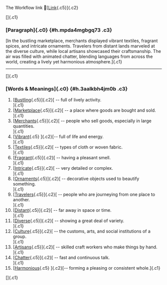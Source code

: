 The Workflow link
👏[[Link](https://www.google.com/url?q=http://www.google.com&sa=D&source=editors&ust=1758595027533908&usg=AOvVaw04dWAXWI2Cb6N881viHl3E){.c5}]{.c2}

[]{.c1}

### [Paragraph]{.c0} {#h.mpda4mgbgq73 .c3}

[In the bustling marketplace, merchants displayed vibrant textiles,
fragrant spices, and intricate ornaments. Travelers from distant lands
marveled at the diverse culture, while local artisans showcased their
craftsmanship. The air was filled with animated chatter, blending
languages from across the world, creating a lively yet harmonious
atmosphere.]{.c1}

------------------------------------------------------------------------

[]{.c1}

### [Words & Meanings]{.c0} {#h.3aalkbh4jm0b .c3}

1.  [[Bustling](https://www.google.com/url?q=http://www.google.com&sa=D&source=editors&ust=1758595027534651&usg=AOvVaw1HXgKV_3NpBjd8UtJFWcBc){.c5}]{.c2}[ --
    full of lively activity.\
    ]{.c1}
2.  [[Marketplace](https://www.google.com/url?q=http://www.google.com&sa=D&source=editors&ust=1758595027534806&usg=AOvVaw0u-Jf9iQ_N9pcwuZV6A2yy){.c5}]{.c2}[ --
    a place where goods are bought and sold.\
    ]{.c1}
3.  [[Merchants](https://www.google.com/url?q=http://www.google.com&sa=D&source=editors&ust=1758595027534955&usg=AOvVaw2doYRZuyYcS0f1-WZ1Kthx){.c5}]{.c2}[ --
    people who sell goods, especially in large quantities.\
    ]{.c1}
4.  [[Vibrant](https://www.google.com/url?q=http://www.google.com&sa=D&source=editors&ust=1758595027535110&usg=AOvVaw2PakOX6xWU8vsExVymAMCu){.c5}
    ]{.c2}[-- full of life and energy.\
    ]{.c1}
5.  [[Textiles](https://www.google.com/url?q=http://www.google.com&sa=D&source=editors&ust=1758595027535227&usg=AOvVaw3FsjzBBQd8zcX77rGln8vN){.c5}]{.c2}[ --
    types of cloth or woven fabric.\
    ]{.c1}
6.  [[Fragrant](https://www.google.com/url?q=http://www.google.com&sa=D&source=editors&ust=1758595027535363&usg=AOvVaw1UCTyTp4nWQdhveNsJ1pen){.c5}]{.c2}[ --
    having a pleasant smell.\
    ]{.c1}
7.  [[Intricate](https://www.google.com/url?q=http://www.google.com&sa=D&source=editors&ust=1758595027535484&usg=AOvVaw1JApuRSXtT7y0PFbKDefPI){.c5}]{.c2}[ --
    very detailed or complex.\
    ]{.c1}
8.  [[Ornaments](https://www.google.com/url?q=http://www.google.com&sa=D&source=editors&ust=1758595027535622&usg=AOvVaw2BewxutOJtJa0-ig_gRyQP){.c5}]{.c2}[ --
    decorative objects used to beautify something.\
    ]{.c1}
9.  [[Travelers](https://www.google.com/url?q=http://www.google.com&sa=D&source=editors&ust=1758595027535775&usg=AOvVaw3YENYyFuk1u2UyB1PKOUe3){.c5}]{.c2}[ --
    people who are journeying from one place to another.\
    ]{.c1}
10. [[Distant](https://www.google.com/url?q=http://www.google.com&sa=D&source=editors&ust=1758595027535924&usg=AOvVaw0LSGHldeCRKLCSefy-8C1B){.c5}]{.c2}[ --
    far away in space or time.\
    ]{.c1}
11. [[Diverse](https://www.google.com/url?q=http://www.google.com&sa=D&source=editors&ust=1758595027536047&usg=AOvVaw0LXMEmKMcuRtyyb41lgIRN){.c5}]{.c2}[ --
    showing a great deal of variety.\
    ]{.c1}
12. [[Culture](https://www.google.com/url?q=http://www.google.com&sa=D&source=editors&ust=1758595027536201&usg=AOvVaw2BsUNsBZfJoVT5RSJOJeV5){.c5}]{.c2}[ --
    the customs, arts, and social institutions of a group.\
    ]{.c1}
13. [[Artisans](https://www.google.com/url?q=http://www.google.com&sa=D&source=editors&ust=1758595027536374&usg=AOvVaw3_rsFALmpEOCSfY0AgPGtW){.c5}]{.c2}[ --
    skilled craft workers who make things by hand.\
    ]{.c1}
14. [[Chatter](https://www.google.com/url?q=http://www.google.com&sa=D&source=editors&ust=1758595027536538&usg=AOvVaw0XwSiu3OSR3F9yk12yhReQ){.c5}]{.c2}[ --
    fast and continuous talk.\
    ]{.c1}
15. [[Harmonious](https://www.google.com/url?q=http://www.google.com&sa=D&source=editors&ust=1758595027536685&usg=AOvVaw3wcJAR_Q131aFkKhmyJ7PR){.c5}
    ]{.c2}[-- forming a pleasing or consistent whole.]{.c1}

[]{.c1}
